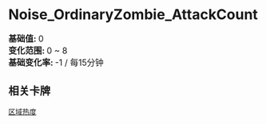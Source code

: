 # Noise_OrdinaryZombie_AttackCount  
  
<div style="font-size:1.2em"><b>基础值: </b> 0 </div>  
<div style="font-size:1.2em"><b>变化范围: </b> 0 ~ 8 </div>  
<div style="font-size:1.2em"><b>基础变化率: </b> -1 / 每15分钟 </div>  
  
## 相关卡牌  
[区域热度](cod_Gs_NoiseFactor.md)  


<script>document.title="Noise_OrdinaryZombie_AttackCount - 卡牌生存百科 Card Survival Wiki";</script>